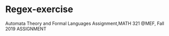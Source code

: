 # Regex-exercise
Automata Theory and Formal Languages Assignment,MATH 321 @MEF, Fall 2019  ASSIGNMENT
